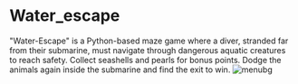 # Water_escape
"Water-Escape" is a Python-based maze game where a diver, stranded far from their submarine, must navigate through dangerous aquatic creatures to reach safety. Collect seashells and pearls for bonus points. Dodge the animals again inside the submarine and find the exit to win.
![menubg](https://github.com/PranjalAyare/Water_escape/assets/122768513/68cbad35-3215-485c-b535-244a5f451a3a)
